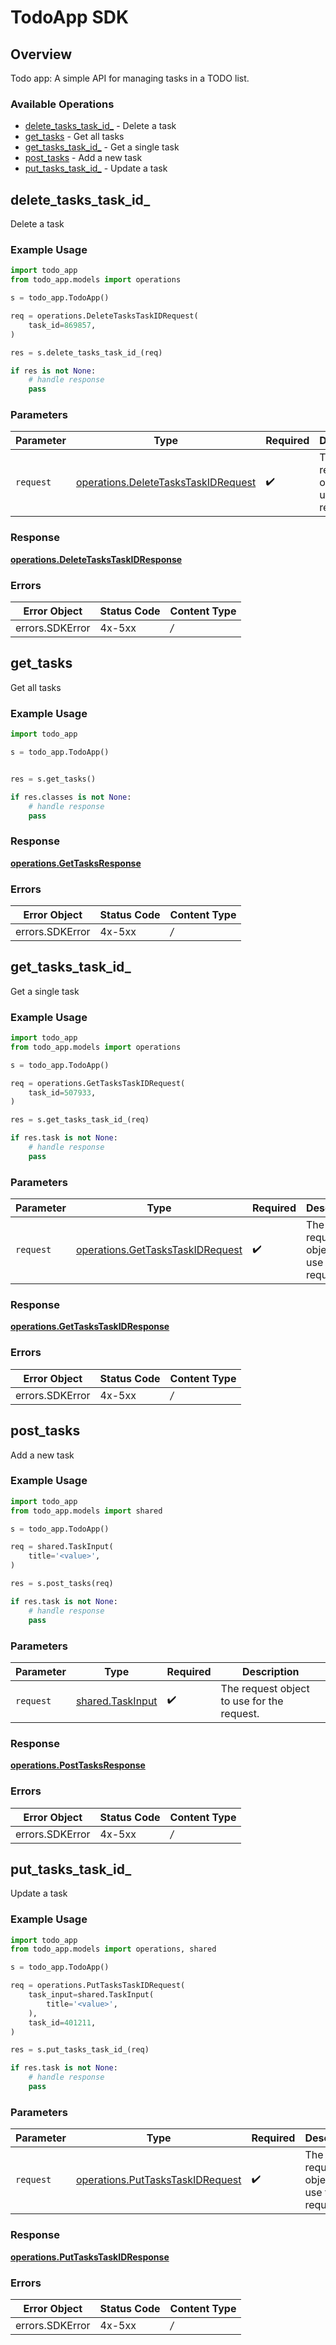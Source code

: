 # TodoApp SDK


## Overview

Todo app: A simple API for managing tasks in a TODO list.

### Available Operations

* [delete_tasks_task_id_](#delete_tasks_task_id_) - Delete a task
* [get_tasks](#get_tasks) - Get all tasks
* [get_tasks_task_id_](#get_tasks_task_id_) - Get a single task
* [post_tasks](#post_tasks) - Add a new task
* [put_tasks_task_id_](#put_tasks_task_id_) - Update a task

## delete_tasks_task_id_

Delete a task

### Example Usage

```python
import todo_app
from todo_app.models import operations

s = todo_app.TodoApp()

req = operations.DeleteTasksTaskIDRequest(
    task_id=869857,
)

res = s.delete_tasks_task_id_(req)

if res is not None:
    # handle response
    pass

```

### Parameters

| Parameter                                                                                  | Type                                                                                       | Required                                                                                   | Description                                                                                |
| ------------------------------------------------------------------------------------------ | ------------------------------------------------------------------------------------------ | ------------------------------------------------------------------------------------------ | ------------------------------------------------------------------------------------------ |
| `request`                                                                                  | [operations.DeleteTasksTaskIDRequest](../../models/operations/deletetaskstaskidrequest.md) | :heavy_check_mark:                                                                         | The request object to use for the request.                                                 |


### Response

**[operations.DeleteTasksTaskIDResponse](../../models/operations/deletetaskstaskidresponse.md)**
### Errors

| Error Object    | Status Code     | Content Type    |
| --------------- | --------------- | --------------- |
| errors.SDKError | 4x-5xx          | */*             |

## get_tasks

Get all tasks

### Example Usage

```python
import todo_app

s = todo_app.TodoApp()


res = s.get_tasks()

if res.classes is not None:
    # handle response
    pass

```


### Response

**[operations.GetTasksResponse](../../models/operations/gettasksresponse.md)**
### Errors

| Error Object    | Status Code     | Content Type    |
| --------------- | --------------- | --------------- |
| errors.SDKError | 4x-5xx          | */*             |

## get_tasks_task_id_

Get a single task

### Example Usage

```python
import todo_app
from todo_app.models import operations

s = todo_app.TodoApp()

req = operations.GetTasksTaskIDRequest(
    task_id=507933,
)

res = s.get_tasks_task_id_(req)

if res.task is not None:
    # handle response
    pass

```

### Parameters

| Parameter                                                                            | Type                                                                                 | Required                                                                             | Description                                                                          |
| ------------------------------------------------------------------------------------ | ------------------------------------------------------------------------------------ | ------------------------------------------------------------------------------------ | ------------------------------------------------------------------------------------ |
| `request`                                                                            | [operations.GetTasksTaskIDRequest](../../models/operations/gettaskstaskidrequest.md) | :heavy_check_mark:                                                                   | The request object to use for the request.                                           |


### Response

**[operations.GetTasksTaskIDResponse](../../models/operations/gettaskstaskidresponse.md)**
### Errors

| Error Object    | Status Code     | Content Type    |
| --------------- | --------------- | --------------- |
| errors.SDKError | 4x-5xx          | */*             |

## post_tasks

Add a new task

### Example Usage

```python
import todo_app
from todo_app.models import shared

s = todo_app.TodoApp()

req = shared.TaskInput(
    title='<value>',
)

res = s.post_tasks(req)

if res.task is not None:
    # handle response
    pass

```

### Parameters

| Parameter                                            | Type                                                 | Required                                             | Description                                          |
| ---------------------------------------------------- | ---------------------------------------------------- | ---------------------------------------------------- | ---------------------------------------------------- |
| `request`                                            | [shared.TaskInput](../../models/shared/taskinput.md) | :heavy_check_mark:                                   | The request object to use for the request.           |


### Response

**[operations.PostTasksResponse](../../models/operations/posttasksresponse.md)**
### Errors

| Error Object    | Status Code     | Content Type    |
| --------------- | --------------- | --------------- |
| errors.SDKError | 4x-5xx          | */*             |

## put_tasks_task_id_

Update a task

### Example Usage

```python
import todo_app
from todo_app.models import operations, shared

s = todo_app.TodoApp()

req = operations.PutTasksTaskIDRequest(
    task_input=shared.TaskInput(
        title='<value>',
    ),
    task_id=401211,
)

res = s.put_tasks_task_id_(req)

if res.task is not None:
    # handle response
    pass

```

### Parameters

| Parameter                                                                            | Type                                                                                 | Required                                                                             | Description                                                                          |
| ------------------------------------------------------------------------------------ | ------------------------------------------------------------------------------------ | ------------------------------------------------------------------------------------ | ------------------------------------------------------------------------------------ |
| `request`                                                                            | [operations.PutTasksTaskIDRequest](../../models/operations/puttaskstaskidrequest.md) | :heavy_check_mark:                                                                   | The request object to use for the request.                                           |


### Response

**[operations.PutTasksTaskIDResponse](../../models/operations/puttaskstaskidresponse.md)**
### Errors

| Error Object    | Status Code     | Content Type    |
| --------------- | --------------- | --------------- |
| errors.SDKError | 4x-5xx          | */*             |
